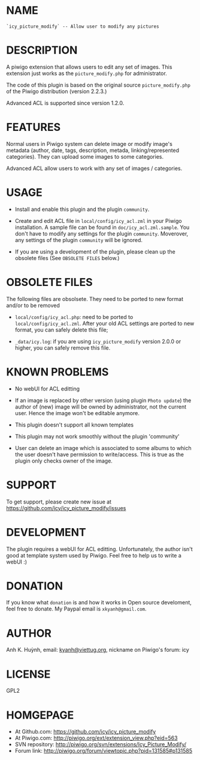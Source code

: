 # NAME

    `icy_picture_modify` -- Allow user to modify any pictures

# DESCRIPTION

  A piwigo extension that allows users to edit any set of images.
  This extension just works as the `picture_modify.php` for administrator.

  The code of this plugin is based on the original source
  `picture_modify.php` of the Piwigo distribution (version 2.2.3.)

  Advanced ACL is supported since version 1.2.0.

# FEATURES

  Normal users in Piwigo system can delete image or modify image's metadata
  (author, date, tags, description, metada, linking/represented categories).
  They can upload some images to some categories.

  Advanced ACL allow users to work with any set of images / categories.

# USAGE

  * Install and enable this plugin and the plugin `community`.

  * Create and edit ACL file in `local/config/icy_acl.zml` in your Piwigo
    installation. A sample file can be found in `doc/icy_acl.zml.sample`.
    You don't have to modify any settings for the plugin `community`.
    Moverover, any settings of the plugin `community` will be ignored.

  * If you are using a development of the plugin, please clean up the
    obsolete files (See `OBSOLETE FILES` below.)

# OBSOLETE FILES

  The following files are obsolsete. They need to be ported to new format
  and/or to be removed

  * `local/config/icy_acl.php`:
    need to be ported to `local/config/icy_acl.zml`. After your old ACL
    settings are ported to new format, you can safely delete this file;

  * `_data/icy.log`:
    if you are using `icy_picture_modify` version 2.0.0 or higher, you
    can safely remove this file.

# KNOWN PROBLEMS

  * No webUI for ACL editting

  * If an image is replaced by other version (using plugin `Photo update`)
    the author of (new) image will be owned by administrator, not the
    current user. Hence the image won't be editable anymore.

  * This plugin doesn't support all known templates

  * This plugin may not work smoothly without the plugin 'community'

  * User can delete an image which is associated to some albums to which
    the user doesn't have permission to write/access. This is true as the
    plugin only checks owner of the image.

# SUPPORT

  To get support, please create new issue at
    https://github.com/icy/icy_picture_modify/issues

# DEVELOPMENT

  The plugin requires a webUI for ACL editting. Unfortunately, the author
  isn't good at template system used by Piwigo. Feel free to help us to
  write a webUI :)

# DONATION

  If you know what `donation` is and how it works in Open source develoment,
  feel free to donate. My Paypal email is `xkyanh@gmail.com`.

# AUTHOR

  Anh K. Huỳnh, email: kyanh@viettug.org,
                nickname on Piwigo's forum: icy

# LICENSE

  GPL2

# HOMGEPAGE

  * At Github.com:  https://github.com/icy/icy_picture_modify
  * At Piwigo.com:  http://piwigo.org/ext/extension_view.php?eid=563
  * SVN repository: http://piwigo.org/svn/extensions/Icy_Picture_Modify/
  * Forum link:     http://piwigo.org/forum/viewtopic.php?pid=131585#p131585
